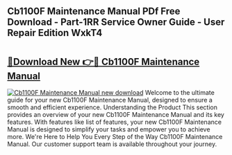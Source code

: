 ## Cb1100F Maintenance Manual PDf Free Download - Part-1RR Service Owner Guide - User Repair Edition WxkT4

# <h2><a href="http://bc66412.oget.top/?id=Cb1100F+Maintenance+Manual">🔗Download New 👉🔴 Cb1100F Maintenance Manual</a></h2>

[![Cb1100F Maintenance Manual new download](https://i.imgur.com/5g1atiW.png)](http://bc66412.oget.top/?id=Cb1100F+Maintenance+Manual)
Welcome to the ultimate guide for your new Cb1100F Maintenance Manual, designed to ensure a smooth and efficient experience. Understanding the Product This section provides an overview of your new Cb1100F Maintenance Manual and its key features. With features like list of features, your new Cb1100F Maintenance Manual is designed to simplify your tasks and empower you to achieve more. We're Here to Help You Every Step of the Way Cb1100F Maintenance Manual. Our customer support team is available throughout your journey.
